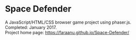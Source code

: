 # Space Defender
A JavaScript/HTML/CSS browser game project using phaser.js.  
Completed: January 2017.  
Project home page: https://faraanu.github.io/Space-Defender/
